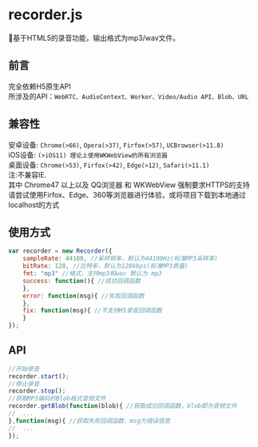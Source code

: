 # recorder.js
:microphone:基于HTML5的录音功能，输出格式为mp3/wav文件。  
## 前言
完全依赖H5原生API  
所涉及的API：`WebRTC、AudioContext、Worker、Video/Audio API、Blob、URL`  
## 兼容性
安卓设备: `Chrome(>66)`, `Opera(>37)`, `Firfox(>57)`, `UCBrowser(>11.8)`  
iOS设备: `(>iOS11) 理论上使用WKWebView的所有浏览器`  
桌面设备: `Chrome(>53)`, `Firfox(>42)`, `Edge(>12)`, `Safari(>11.1)`  
注:不兼容IE.   
其中 Chrome47 以上以及 QQ浏览器 和 WKWebView 强制要求HTTPS的支持  
请尝试使用Firfox、Edge、360等浏览器进行体验，或将项目下载到本地通过localhost的方式  

## 使用方式
```js
var recorder = new Recorder({
    sampleRate: 44100, //采样频率，默认为44100Hz(标准MP3采样率)
    bitRate: 128, //比特率，默认为128kbps(标准MP3质量)
    fmt: "mp3" //格式，支持mp3和wav 默认为 mp3
    success: function(){ //成功回调函数
    },
    error: function(msg){ //失败回调函数
    },
    fix: function(msg){ //不支持H5录音回调函数
    }
});
```
## API
```js
//开始录音
recorder.start();
//停止录音
recorder.stop();
//获取MP3编码的Blob格式音频文件
recorder.getBlob(function(blob){ //获取成功回调函数，blob即为音频文件
//  ...
},function(msg){ //获取失败回调函数，msg为错误信息
//  ...
});
```
